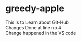 # greedy-apple
This is to Learn about Git-Hub 
<br>
Changes Done at line no.4 <br>
Change happened in the VS code
